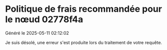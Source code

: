 # Politique de frais recommandée pour le nœud 02778f4a

Généré le 2025-05-11 02:12:02

Je suis désolé, une erreur s'est produite lors du traitement de votre requête.